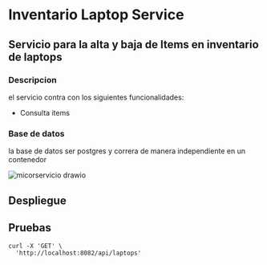 # Inventario Laptop Service
## Servicio para la alta y baja de Items en inventario de laptops

### Descripcion
 el servicio contra con los siguientes funcionalidades: 
 * Consulta items



### Base de datos

la base de datos ser postgres y correra de manera independiente en un contenedor



 ![micorservicio drawio](https://github.com/fernandolverap/diplomado-cloud-native-inventario-laptop-service/assets/5958247/1e355077-3296-4902-9a2c-badbcb74e9e6)


## Despliegue



## Pruebas

```
curl -X 'GET' \
  'http://localhost:8082/api/laptops' 
```
